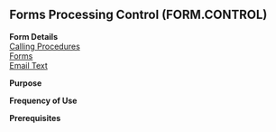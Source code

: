 ##  Forms Processing Control (FORM.CONTROL)

<PageHeader />

**Form Details**  
[ Calling Procedures ](FORM-CONTROL-1/README.md)   
[ Forms ](FORM-CONTROL-2/README.md)   
[ Email Text ](FORM-CONTROL-3/README.md)   

**Purpose**  

**Frequency of Use**  

**Prerequisites**  

<badge text= "Version 8.10.57" vertical="middle" />

<PageFooter />